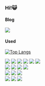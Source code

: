 ### Hi!😺




#### Blog
<a href="링크"><img src="https://img.shields.io/badge/Velog-20C997?style=flat-square&logo=Velog&logoColor=white"/></a>

#### Used

<div>

  [![Top Langs](https://github-readme-stats.vercel.app/api/top-langs/?username=yevini118&layout=compact)](https://github.com/yevini118/github-readme-stats) 
  
  <img src="https://img.shields.io/badge/Java-007396?style=flat&logo=Java&logoColor=white"/>
  <img src="https://img.shields.io/badge/Python-3776AB?style=flat&logo=Python&logoColor=white"/>
  <img src="https://img.shields.io/badge/C-A8B9CC?style=flat&logo=C&logoColor=white"/>    
  
  <img src="https://img.shields.io/badge/HTML5-E34F26?style=flat&logo=HTML5&logoColor=white"/>
  <img src="https://img.shields.io/badge/CSS3-1572B6?style=flat&logo=CSS3&logoColor=white"/>
  <img src="https://img.shields.io/badge/Thymeleaf-005F0F?style=flat&logo=Thymeleaf&logoColor=white"/>
  <br>
  <img src="https://img.shields.io/badge/MySQL-4479A1?style=flat&logo=MySQL&logoColor=white"/>
  <img src="https://img.shields.io/badge/MariaDB-1F305F?style=flat&logo=MariaDB&logoColor=white"/>
  <img src="https://img.shields.io/badge/Redis-DC382D?style=flat&logo=Redis&logoColor=white"/>
  <img src="https://img.shields.io/badge/MongoDB-47A248?style=flat&logo=MongoDB&logoColor=white"/>
  <br>
  <img src="https://img.shields.io/badge/Spring%20Boot-6DB33F?style=flat&logo=Spring Boot&logoColor=white"/>
  <img src="https://img.shields.io/badge/AWS-232F3E?style=flat&logo=AmazonAWS&logoColor=white"/>
  <img src="https://img.shields.io/badge/Github%20Actions-2088FF?style=flat&logo=GithubActions&logoColor=white"/>
  <br>
  <img src="https://img.shields.io/badge/IntelliJ%20IDEA-000000?style=flat&logo=IntelliJIDEA&logoColor=white"/>
  <img src="https://img.shields.io/badge/Visual%20Studio%20Code-007ACC?style=flat&logo=VisualStudioCode&logoColor=white"/>
  <img src="https://img.shields.io/badge/Github-181717?style=flat&logo=Github&logoColor=white"/>

  
 </div>
  </div>
  </div>
